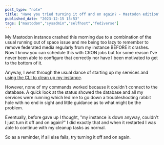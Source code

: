 ```yaml
---
post_type: "note" 
title: "Have you tried turning it off and on again? - Mastodon edition"
published_date: "2023-12-15 15:53"
tags: ["mastodon","sysadmin","selfhost","fediverse"]
---
```


My Mastodon instance crashed this morning due to a combination of the usual running out of space issue and me being too lazy to remember to remove federated media regularly from my instance BEFORE it crashes. Now I know you can schedule this with CRON jobs but for some reason I've never been able to configure that correctly nor have I been motivated to get to the bottom of it.

Anyway, I went through the usual dance of starting up my services and [using the CLI to clean up my instance](/wiki/mastodon-server-cleanup).

However, none of my commands worked because it couldn't connect to the database. A quick look at the status showed the database and all my services were running which led me to go down a troubleshooting rabbit hole with no end in sight and little guidance as to what might be the problem.

Eventually, before gave up I thought, "my instance is down anyway, couldn't I just turn it off and on again?" I did exactly that and when it restarted I was able to continue with my cleanup tasks as normal.

So as a reminder, if all else fails, try turning it off and on again. 